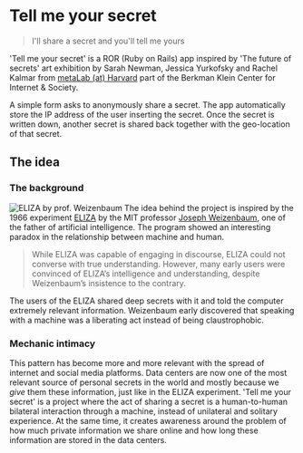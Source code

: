 # Tell me your secret

> I'll share a secret and you'll tell me yours

'Tell me your secret' is a ROR (Ruby on Rails) app inspired by 'The future of secrets' art exhibition by Sarah Newman, Jessica Yurkofsky and Rachel Kalmar from [metaLab (at) Harvard](https://metalabharvard.github.io/) part of the Berkman Klein Center for Internet & Society.

A simple form asks to anonymously share a secret. The app automatically store the IP address of the user inserting the secret.
Once the secret is written down, another secret is shared back together with the geo-location of that secret.

## The idea
### The background
![ELIZA by prof. Weizenbaum](https://upload.wikimedia.org/wikipedia/commons/4/4e/ELIZA_conversation.jpg)
The idea behind the project is inspired by the 1966 experiment [ELIZA](https://en.wikipedia.org/wiki/ELIZA) by the MIT professor [Joseph Weizenbaum](https://en.wikipedia.org/wiki/Joseph_Weizenbaum), one of the father of artificial intelligence. The program showed an interesting paradox in the relationship between machine and human.

> While ELIZA was capable of engaging in discourse, ELIZA could not converse with true understanding. However, many early users were convinced of ELIZA’s intelligence and understanding, despite Weizenbaum’s insistence to the contrary.

The users of the ELIZA shared deep secrets with it and told the computer extremely relevant information. Weizenbaum early discovered that speaking with a machine was a liberating act instead of being claustrophobic.

### Mechanic intimacy
This pattern has become more and more relevant with the spread of internet and social media platforms. Data centers are now one of the most relevant source of personal secrets in the world and mostly because we *give* them these information, just like in the ELIZA experiment.
'Tell me your secret' is a project where the act of sharing a secret is a human-to-human bilateral interaction through a machine, instead of unilateral and solitary experience.
At the same time, it creates awareness around the problem of how much private information we share online and how long these information are stored in the data centers.
